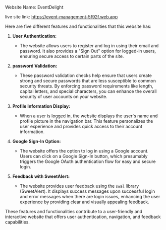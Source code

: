 Website Name: EventDelight

live site link: https://event-management-5f92f.web.app

Here are five different features and functionalities that this website has:

1. **User Authentication:**
   - The website allows users to register and log in using their email and password. It also provides a "Sign Out" option for logged-in users, ensuring secure access to certain parts of the site.

2. **password Validation:**
    - These password validation checks help ensure that users create strong and secure passwords that are less susceptible to common security threats. By enforcing password requirements like length, capital letters, and special characters, you can enhance the overall security of user accounts on your website.

3. **Profile Information Display:**
   - When a user is logged in, the website displays the user's name and profile picture in the navigation bar. This feature personalizes the user experience and provides quick access to their account information.

4. **Google Sign-In Option:**
   - The website offers the option to log in using a Google account. Users can click on a Google Sign-In button, which presumably triggers the Google OAuth authentication flow for easy and secure login.

5. **Feedback with SweetAlert:**
   - The website provides user feedback using the `swal` library (SweetAlert). It displays success messages upon successful login and error messages when there are login issues, enhancing the user experience by providing clear and visually appealing feedback.

These features and functionalities contribute to a user-friendly and interactive website that offers user authentication, navigation, and feedback capabilities.
